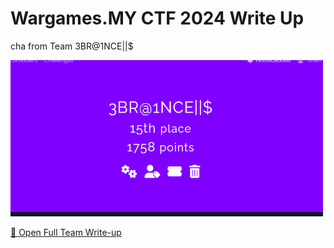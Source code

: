 # Wargames.MY CTF 2024 Write Up 
cha from Team 3BR@1NCE||$
<p>
  <img src = "https://github.com/batricha/CTF-Writeups/blob/main/WGMY2024/team1.png" alt="Scoreboard Image" width="500" height="250">

[📄 Open Full Team Write-up](https://raw.githubusercontent.com/batricha/CTF-Writeups/main/WGMY2024/Full%20Team%20Writeup/Full%20Team%20Write%20up.pdf)

</p>
